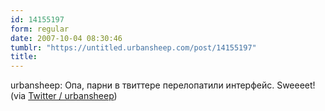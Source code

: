 ```yaml
---
id: 14155197
form: regular
date: 2007-10-04 08:30:46
tumblr: "https://untitled.urbansheep.com/post/14155197"
title:
---
```


<p>urbansheep: Опа, парни в твиттере перелопатили интерфейс. Sweeeet! (via <a href="http://twitter.com/urbansheep/statuses/310936302">Twitter / urbansheep</a>)</p>

